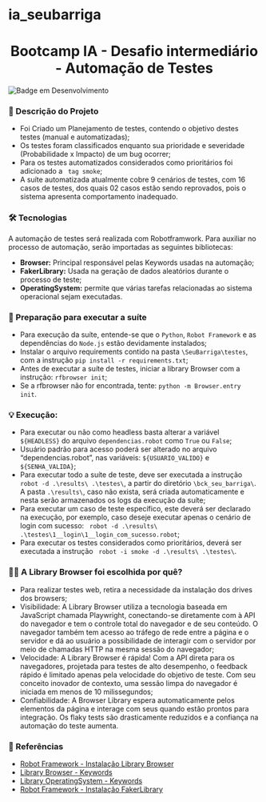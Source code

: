 # ia_seubarriga
<h1 align="center"> Bootcamp IA - Desafio intermediário - Automação de Testes</h1>


![Badge em Desenvolvimento](http://img.shields.io/static/v1?label=STATUS&message=EM%20DESENVOLVIMENTO&color=GREEN&style=for-the-badge)


### 📝 Descrição do Projeto ###

* Foi Criado um Planejamento de testes, contendo o objetivo destes testes (manual e automatizadas);
* Os testes foram classificados enquanto sua prioridade e severidade (Probabilidade x Impacto) de um bug ocorrer;
* Para os testes automatizados considerados como prioritários foi adicionado a ` tag smoke`;
* A suíte automatizada atualmente cobre 9 cenários de testes, com 16 casos de testes, dos quais 02 casos estão sendo reprovados, pois o sistema apresenta comportamento inadequado. 


### 🛠️ Tecnologias ###
A automação de testes será realizada com Robotframwork. Para auxiliar no processo de automação, serão importadas as seguintes bibliotecas: 

* **Browser:** Principal responsável pelas Keywords usadas na automação;
* **FakerLibrary:** Usada na geração de dados aleatórios durante o processo de teste;
* **OperatingSystem:** permite que várias tarefas relacionadas ao sistema operacional sejam executadas. 


### 🚩 Preparação para executar a suíte ###  
* Para execução da suíte, entende-se que o `Python`, `Robot Framework` e as dependências do `Node.js` estão devidamente instalados; 
* Instalar o arquivo requirements contido na pasta `\SeuBarriga\testes`, com a instrução `pip install -r requirements.txt`;
* Antes de executar a suíte de testes, iniciar a library Browser com a instrução: `rfbrowser init`;
* Se a rfbrowser não for encontrada, tente: `python -m Browser.entry init`.


### 💡 Execução: ###

* Para executar ou não como headless basta alterar a variável `${HEADLESS}` do arquivo `dependencias.robot` como `True` ou `False`;
* Usuário padrão para acesso poderá ser alterado no arquivo “dependencias.robot”, nas variáveis: `${USUARIO_VALIDO}` e `${SENHA_VALIDA}`;
* Para executar todo a suíte de teste, deve ser executada a instrução `robot -d .\results\ .\testes\`, a partir do diretório `\bck_seu_barriga\`. A pasta `.\results\`, caso não exista, será criada automaticamente e nesta serão armazenados os logs da execução da suíte;
* Para executar um caso de teste específico, este deverá ser declarado na execução, por exemplo, caso deseje executar apenas o cenário de login com sucesso: ` robot -d .\results\ .\testes\1__login\1__login_com_sucesso.robot`;
* Para executar os testes considerados como prioritários, deverá ser executada a instrução ` robot -i smoke -d .\results\ .\testes\`.


### 🧑‍💻 A Library Browser foi escolhida por quê? ###
* Para realizar testes web, retira a necessidade da instalação dos drives dos browsers; 
* Visibilidade: A Library Browser utiliza a tecnologia baseada em JavaScript chamada Playwright, conectando-se diretamente com à API do navegador e tem o controle total do navegador e de seu conteúdo. O navegador também tem acesso ao tráfego de rede entre a página e o servidor e dá ao usuário a possibilidade de interagir com o servidor por meio de chamadas HTTP na mesma sessão do navegador;  
* Velocidade: A Library Browser é rápida! Com a API direta para os navegadores, projetada para testes de alto desempenho, o feedback rápido é limitado apenas pela velocidade do objetivo de teste. Com seu conceito inovador de contexto, uma sessão limpa do navegador é iniciada em menos de 10 milissegundos;
* Confiabilidade: A Browser Library espera automaticamente pelos elementos da página e interage com seus quando estão prontos para integração. Os flaky tests são drasticamente reduzidos e a confiança na automação do teste aumenta. 


### 🔗 Referências ###
* [Robot Framework - Instalação Library Browser](https://github.com/MarketSquare/robotframework-browser)
* [Library Browser - Keywords](https://marketsquare.github.io/robotframework-browser/Browser.html)
* [Library OperatingSystem - Keywords](https://robotframework.org/robotframework/latest/libraries/OperatingSystem.html)
* [Robot Framework - Instalação FakerLibrary](https://pypi.org/project/robotframework-faker)
